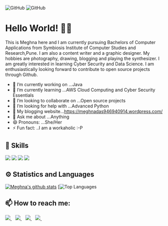 
![GitHub](https://media.tenor.com/images/7db4eaa3e47272c8e58ee018fc390b7d/tenor.gif)  ![GitHub](https://media.tenor.com/images/1170597818a37a7c6e3e1d4baeb6e2eb/tenor.gif)
# Hello World! 👋🏻

This is Meghna here and I am currently pursuing Bachelors of Computer Applications from Symbiosis Institute of Computer Studies and Research,Pune. 
I am also a content writer and a graphic designer. My hobbies are photography, drawing, blogging and playing the synthesizer. I am greatly interested in learning Cyber Security
and Data Science. I am enthusiastically looking forward to contribute to open source projects through Github. 

- 🔭 I’m currently working on ...Java
- 🌱 I’m currently learning ...AWS Cloud Computing and Cyber Security Essentials
- 👯 I’m looking to collaborate on ...Open source projects
- 🤔 I’m looking for help with ...Advanced Python
- 📃 My blogging website...https://meghnadas946940914.wordpress.com/
- 💬 Ask me about ...Anything
- 😄 Pronouns: ...She/Her
- ⚡ Fun fact: ..I am a workaholic :-P

## 🚀 Skills
<img src="https://img.shields.io/badge/python-%233776AB.svg?&style=flat-square&logo=python&logoColor=white">  <img src="https://img.shields.io/badge/html-%23239120.svg?&style=flat-square&logo=html5&logoColor=white">  <img src="https://img.shields.io/badge/css-%23239120.svg?&style=flat-square&logo=css3&logoColor=white">  <img src="https://img.shields.io/badge/javascript-%23F7DF1E.svg?&style=flat-square&logo=javascript&logoColor=black&labelColor=black">


## ⚙ Statistics and Languages 
[![Meghna's github stats](https://github-readme-stats.vercel.app/api?username=Meghna-DAS)](https://github.com/Meghna-DAS/github-readme-stats) [![Top Languages](https://github-readme-stats.vercel.app/api/top-langs/?username=Meghna-DAS)

## 📫 How to reach me:
<p align='left'>
  
  <a href="https://twitter.com/MeghnaD22132436">
    <img src="https://img.shields.io/badge/twitter-%231DA1F2.svg?&style=for-the-badge&logo=twitter&logoColor=white"/>    
  </a>&nbsp;&nbsp;
  <a href="https://www.facebook.com/meghna.das15">
    <img src="https://img.shields.io/badge/facebook-%231877F2.svg?&style=for-the-badge&logo=facebook&logoColor=white"/>    
  </a>&nbsp;&nbsp;
  <a href="https://www.linkedin.com/in/meghna-das15/">
    <img src="https://img.shields.io/badge/linkedin-%230077B5.svg?&style=for-the-badge&logo=linkedin&logoColor=white" />
  </a>&nbsp;&nbsp;
  <a href="https://www.instagram.com/das__meghna/">
    <img src="https://img.shields.io/badge/instagram-%23E4405F.svg?&style=for-the-badge&logo=instagram&logoColor=white" />        
  </a>&nbsp;&nbsp;
  
</p>

